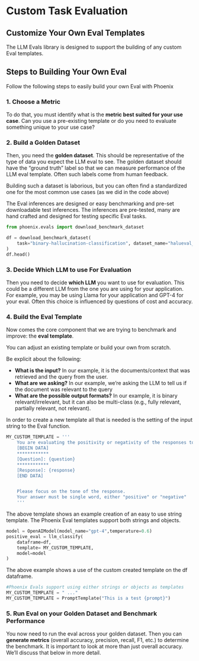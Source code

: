 # Custom Task Evaluation

## Customize Your Own Eval Templates

The LLM Evals library is designed to support the building of any custom Eval templates.

## Steps to Building Your Own Eval

Follow the following steps to easily build your own Eval with Phoenix

### 1. Choose a Metric

To do that, you must identify what is the **metric best suited for your use case**. Can you use a pre-existing template or do you need to evaluate something unique to your use case?

### 2. Build a Golden Dataset

Then, you need the **golden dataset**. This should be representative of the type of data you expect the LLM eval to see. The golden dataset should have the “ground truth” label so that we can measure performance of the LLM eval template. Often such labels come from human feedback.

Building such a dataset is laborious, but you can often find a standardized one for the most common use cases (as we did in the code above)

The Eval inferences are designed or easy benchmarking and pre-set downloadable test inferences. The inferences are pre-tested, many are hand crafted and designed for testing specific Eval tasks.

```python
from phoenix.evals import download_benchmark_dataset

df = download_benchmark_dataset(
    task="binary-hallucination-classification", dataset_name="halueval_qa_data"
)
df.head()
```

### 3. Decide Which LLM to use For Evaluation

Then you need to decide **which LLM** you want to use for evaluation. This could be a different LLM from the one you are using for your application. For example, you may be using Llama for your application and GPT-4 for your eval. Often this choice is influenced by questions of cost and accuracy.

### 4. Build the Eval Template

Now comes the core component that we are trying to benchmark and improve: the **eval template**.

You can adjust an existing template or build your own from scratch.

Be explicit about the following:

* **What is the input?** In our example, it is the documents/context that was retrieved and the query from the user.
* **What are we asking?** In our example, we’re asking the LLM to tell us if the document was relevant to the query
* **What are the possible output formats?** In our example, it is binary relevant/irrelevant, but it can also be multi-class (e.g., fully relevant, partially relevant, not relevant).

In order to create a new template all that is needed is the setting of the input string to the Eval function.

```python
MY_CUSTOM_TEMPLATE = '''
    You are evaluating the positivity or negativity of the responses to questions.
    [BEGIN DATA]
    ************
    [Question]: {question}
    ************
    [Response]: {response}
    [END DATA]


    Please focus on the tone of the response.
    Your answer must be single word, either "positive" or "negative"
    '''
```

The above template shows an example creation of an easy to use string template. The Phoenix Eval templates support both strings and objects.

```python
model = OpenAIModel(model_name="gpt-4",temperature=0.6)
positive_eval = llm_classify(
    dataframe=df,
    template= MY_CUSTOM_TEMPLATE,
    model=model
)
```

The above example shows a use of the custom created template on the df dataframe.

```python
#Phoenix Evals support using either strings or objects as templates
MY_CUSTOM_TEMPLATE = " ..."
MY_CUSTOM_TEMPLATE = PromptTemplate("This is a test {prompt}")
```

### 5. Run Eval on your Golden Dataset and Benchmark Performance

You now need to run the eval across your golden dataset. Then you can **generate metrics** (overall accuracy, precision, recall, F1, etc.) to determine the benchmark. It is important to look at more than just overall accuracy. We’ll discuss that below in more detail.
